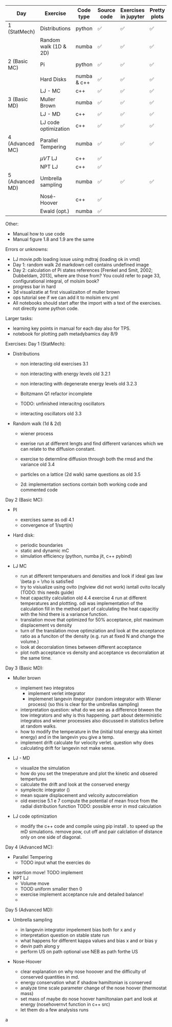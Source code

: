 
| Day             | Exercise              | Code type   | Source code | Exercises in jupyter | Pretty plots | Manual updated | Code reviewed |
| --------------- | --------------------- | ----------- | ----------- | -------------------- | ------------ | -------------- | ------------- |
| 1 (StatMech)    | Distributions         | python      | ✅            | ✅                     |   ✅           |                |               |
|                 | Random walk (1D & 2D) | numba       | ✅           |  ✅                    |    ✅          |                |               |
| 2 (Basic MC)    | Pi                    | python      | ✅           | ✅                     | ✅            |                |               |
|                 | Hard Disks            | numba & c++ | ✅           | ✅                     | ✅          |                |               |
|                 | LJ - MC               | c++         | ✅           |                ✅      |   ✅           |                |               |
| 3 (Basic MD)    | Muller Brown          | numba       | ✅           | ✅                    |  ✅             |                |               |
|                 | LJ - MD               | c++         | ✅           | ✅                    | ✅             |                |               |
|                 | LJ code optimization  | c++         | ✅           | ✅                    | ✅             |                |               |
| 4 (Advanced MC) | Parallel Tempering    | numba       | ✅           |    ✅                  | ✅            |                |               |
|                 | $\mu VT$ LJ       | c++         |  ✅          |                      |              |                |               |
|                 | NPT LJ                | c++         | ✅           |                      |              |                |               |
| 5 (Advanced MD) | Umbrella sampling     | numba       |  ✅           |   ✅                   |          ✅    |                |               |
|                 | Nosé-Hoover           | c++         |  ✅        |                      |              |                |               |
|                 | Ewald (opt.)          | numba       | ✅           |                      |              |                |               |
Other:
- Manual how to use code
- Manual figure 1.8 and 1.9 are the same



Errors or unknowns:
- LJ movie.pdb loading issue using mdtraj (loading ok in vmd)
- Day 1:  random walk 2d markdown cell contains undefined image
- Day 2: calculation of Pi states references [Frenkel and Smit, 2002; Dubbeldam, 2013], where are those from? You could refer to page 33, configurational integral, of molsim book?
- progress bar in hard
- 3d visualizatie at first visualizaiton of muller brown 
- ops tutorial see if we can add it to molsim env.yml
- All notebooks should start after the import with a text of the exercises. not directly some python code.


Larger tasks:
- learning key points in manual for each day also for TPS. 
- notebook for plotting path metadybamics day 8/9 



Exercises:
Day 1 (StatMech):
- Distributions
    - non interacting old exercises 3.1
    - non interacting with energy levels old 3.2.1
    - non interacting with degenerate energy levels old 3.2.3
    - Boltzmann Q1 refactor incomplete

    - TODO: unfinished interacitng oscillators
    - interacting oscillators old 3.3

- Random walk (1d & 2d)
    - wiener process 
    - exerise run at different lengts and find different variances which we can relate to the diffusion constant.
    - exercise to determline diffusion through both the rmsd and the variance  old 3.4

    - particles on a lattice (2d walk) same questions as old 3.5
    - 2d: implementation sections contain both working code and commented code



Day 2 (Basic MC):
- PI
    - exercises same as odl 4.1 
    - convergence of 1/sqrt(n)


- Hard disk:
    - periodic boundaries
    - static and dynamic mC
    - simulation efficiency (python, numba jit, c++ pybind)

- LJ MC
    - run at different temperatuers and densities and look if ideal gas law \beta p = \rho is satisfied
    - try to visiualize using ovito (nglview did not work) isntall ovito locally (TODO: this needs guide)
    - heat capactity calculation old 4.4 exercise 4 run at different temperatures and plottting. odl was implementation of the calculation 
    fill in the method part of calculating the heat capacitiy with the hind there is a variance function.
    - translation move that optimized for 50% acceptance, plot maximum displacement vs density 
    - turn of the translation move optimziation and look at the acceptance ratio as a funciton of the density (e.g. run at fixed N and change the volume.)
    - look at decorralation times between different acceptance 
    - plot noth acceptance vs density and acceptance vs decorralation at the same time.

Day 3 (Basic MD):
- Muller brown
    - implement two integratos 
        - implement verlet integrator 
        - implemenet langevin itnegrator (random integrator with Wiener process) (so this is clear for the umbrellas sampling)
    - interpretation question: what do we see as a difference btween the tow integrators and why is this happening. part about deterministic integratos and wiener processies also discussed in statistics before at random walks.
    - how to modify the temperature in the (initial total energy aka kinteit energy) and in the langevin you give a temp. 
    - implement drift calculate for velocity verlet. question why does calculating drift for langevin not make sense.

- LJ - MD
    - visualize the simulation 
    - how do you set the tmeperature and plot the kinetic and obsered tempertures
    - calculate the drift and look at the conserved energy
    - symplecitc integrator ()
    - mean square displacement and velcoity autocorrelation
    - old exercise 5.1 e 7 compute the potential of mean froce from the radial distribution function
    TODO: possible error in msd calculation

- LJ code optimization
    - modify the c++ code and compile using pip install . to speed up the mD simulations. remove pow, cut off and pair calclation of distance only on one side of diagonal.

Day 4 (Advanced MC):
- Parallel Tempering
    - TODO input what the exercies do
<!-- - NVT coexistence (removed) -->
- insertion move! TODO implement
- NPT LJ
    - Volume move 
    - TOOD uniform smaller then 0
    - exercise implement acceptance rule and detailed balance!
    - 

Day 5 (Advanced MD):
- Umbrella sampling
    - in langevin integrator impelement bias both for x and y 
    - interpretation question on stable state run
    - what happens for different kappa values and bias x and or bias y 
    - devin path along y
    - perform US on path
    optional use NEB as path forthe US


- Nose-Hoover
    - clear explanation on why nose hooover and the difficulty of conserved quantities in md.
    - energy conservation what if shadow hamiltonian is conserved
    - analyze time scale parameter change of the nose hoover (thermostat mass)
    - set mass of 
    maybe do nose hoover hamiltonaian part and look at energy (nosehovernvt function in c++ src)
    - let them do a few analysiss runs

<!-- - Ewald (aux?) -->

a